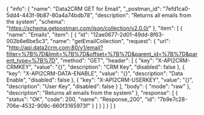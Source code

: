 {
  "info": {
    "name": "Data2CRM GET for Email",
    "_postman_id": "7efd1ca0-5dd4-443f-9b87-80a4a74bdb78",
    "description": "Returns all emails from the system",
    "schema": "https://schema.getpostman.com/json/collection/v2.0.0/"
  },
  "item": [
    {
      "name": "Emails",
      "item": [
        {
          "id": "12ae0677-2d01-49dd-8f63-002b6e6be5c3",
          "name": "getEmailCollection",
          "request": {
            "url": "http://api.data2crm.com:80/v1/email?filter=%7B%7D&limit=%7B%7D&offset=%7B%7D&parent_id=%7B%7D&parent_type=%7B%7D",
            "method": "GET",
            "header": [
              {
                "key": "X-API2CRM-CRMKEY",
                "value": "{}",
                "description": "CRM Key",
                "disabled": false
              },
              {
                "key": "X-API2CRM-DATA-ENABLE",
                "value": "{}",
                "description": "Data Enable",
                "disabled": false
              },
              {
                "key": "X-API2CRM-USERKEY",
                "value": "{}",
                "description": "User Key",
                "disabled": false
              }
            ],
            "body": {
              "mode": "raw"
            },
            "description": "Returns all emails from the system"
          },
          "response": [
            {
              "status": "OK",
              "code": 200,
              "name": "Response_200",
              "id": "7b9e7c28-706e-4532-909c-660f3165973f"
            }
          ]
        }
      ]
    }
  ]
}